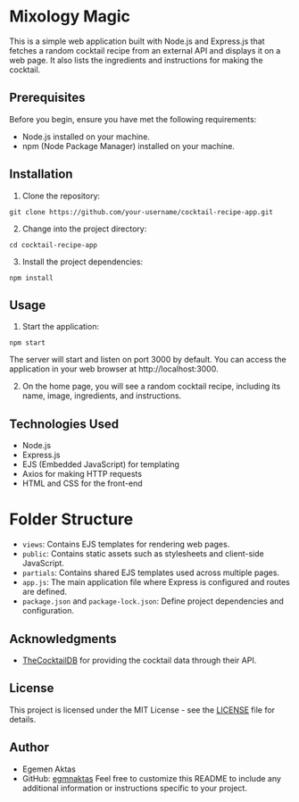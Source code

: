 # Mixology Magic
This is a simple web application built with Node.js and Express.js that fetches a random cocktail recipe from an external API and displays it on a web page. It also lists the ingredients and instructions for making the cocktail.

## Prerequisites
Before you begin, ensure you have met the following requirements:

* Node.js installed on your machine.
* npm (Node Package Manager) installed on your machine.
## Installation
1. Clone the repository:

```
git clone https://github.com/your-username/cocktail-recipe-app.git
```
2. Change into the project directory:

```
cd cocktail-recipe-app
```
3. Install the project dependencies:

```
npm install
```
## Usage
1. Start the application:

```
npm start
```
The server will start and listen on port 3000 by default. You can access the application in your web browser at http://localhost:3000.

2. On the home page, you will see a random cocktail recipe, including its name, image, ingredients, and instructions.

## Technologies Used
* Node.js
* Express.js
* EJS (Embedded JavaScript) for templating
* Axios for making HTTP requests
* HTML and CSS for the front-end
# Folder Structure
* `views`: Contains EJS templates for rendering web pages.
* `public`: Contains static assets such as stylesheets and client-side JavaScript.
* `partials`: Contains shared EJS templates used across multiple pages.
* `app.js`: The main application file where Express is configured and routes are defined.
* `package.json` and `package-lock.json`: Define project dependencies and configuration.
## Acknowledgments
* [TheCocktailDB](https://www.thecocktaildb.com) for providing the cocktail data through their API.
## License
This project is licensed under the MIT License - see the [LICENSE](LICENSE) file for details.

## Author
* Egemen Aktas
* GitHub: [egmnaktas](https://github.com/egmnaktas)
Feel free to customize this README to include any additional information or instructions specific to your project.
